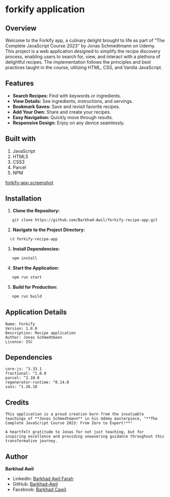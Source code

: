 # forkify application

## Overview

Welcome to the Forkify app, a culinary delight brought to life as part of "The Complete JavaScript Course 2023" by Jonas Schmedtmann on Udemy. This project is a web application designed to simplify the recipe discovery process, enabling users to search for, view, and interact with a plethora of delightful recipes. The implementation follows the principles and best practices taught in the course, utilizing HTML, CSS, and Vanilla JavaScript.

## Features

- **Search Recipes:** Find with keywords or ingredients.
- **View Details:** See ingredients, instructions, and servings.
- **Bookmark Saves:** Save and revisit favorite recipes.
- **Add Your Own:** Share and create your recipes.
- **Easy Navigation:** Quickly move through results.
- **Responsive Design:** Enjoy on any device seamlessly.

## Built with

1. JavaScript
2. HTML5
3. CSS3
4. Parcel
5. NPM

[forkify-app screenshot](./Forkify_App_ScreenShot.png)

## Installation

1. **Clone the Repository:**

```bash
   git clone https://github.com/Barkhad-Awil/forkify-recipe-app.git
```

2. **Navigate to the Project Directory:**

```bash
  cd forkify-recipe-app
```

3. **Install Dependencies:**

```bash
   npm install
```

4. **Start the Application:**

```bash
   npm run start
```

5. **Build for Production:**

```bash
   npm run build
```

## Application Details

    Name: Forkify
    Version: 1.0.0
    Description: Recipe application
    Author: Jonas Schmedtmann
    License: ISC

## Dependencies

    core-js: ^3.33.1
    fractional: ^1.0.0
    parcel: ^2.10.0
    regenerator-runtime: ^0.14.0
    sass: ^1.26.10

## Credits

    This application is a proud creation born from the invaluable teachings of **Jonas Schmedtmann** in his Udemy masterpiece, "**The Complete JavaScript Course 2023: From Zero to Expert!**"

    A heartfelt gratitude to Jonas for not just teaching, but for inspiring excellence and providing unwavering guidance throughout this transformative journey.

## Author

**Barkhad Awil**

- LinkedIn: [Barkhad Awil Farah](https://www.linkedin.com/in/barkhad-awil-farah-8b920824b/)
- GitHub: [Barkhad-Awil](https://github.com/Barkhad-Awil)
- Facebook: [Barkhad Cawil](https://www.facebook.com/barkhad.cawil)
